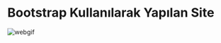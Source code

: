 # Bootstrap Kullanılarak Yapılan Site
![webgif](https://user-images.githubusercontent.com/95178772/158195611-448109de-6007-4102-9789-7e763ac47ea1.gif)

